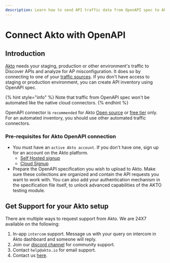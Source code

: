 ```yaml
---
description: Learn how to send API traffic data from OpenAPI spec to Akto.
---
```


# Connect Akto with OpenAPI

## Introduction

[Akto](https://www.akto.io/) needs your staging, production or other environment's traffic to Discover APIs and analyze for AP misconfiguration. It does so by connecting to one of your [traffic sources](./). If you don't have access to staging or production environment, you can create API inventory using OpenAPI spec.&#x20;

{% hint style="info" %}
Note that traffic from OpenAPI spec won't be automated like the native cloud connectors.
{% endhint %}

OpenAPI connector is `recommended` for Akto [Open source](https://github.com/akto-api-security/akto) or [free tier](https://www.akto.io/pricing) only. For an automated inventory, you should use other automated traffic connectors.

### Pre-requisites for Akto OpenAPI connection

* You must have an `active Akto account`. If you don't have one, sign up for an account on the Akto platform.
  * [Self Hosted signup](https://stairway.akto.io/)
  * [Cloud Signup](https://app.akto.io/)
* Prepare the OpenAPI specification you wish to upload to Akto. Make sure these collections are organized and contain the API requests you want to work with. You can also add your authentication mechanism in the specification file itself, to unlock advanced capabilities of the AKTO testing module.

## Get Support for your Akto setup

There are multiple ways to request support from Akto. We are 24X7 available on the following:

1. In-app `intercom` support. Message us with your query on intercom in Akto dashboard and someone will reply.
2. Join our [discord channel](https://www.akto.io/community) for community support.
3. Contact `help@akto.io` for email support.
4. Contact us [here](https://www.akto.io/contact-us).